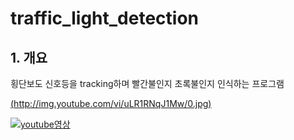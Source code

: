 # traffic_light_detection

## 1. 개요

횡단보도 신호등을 tracking하며 빨간불인지 초록불인지 인식하는 프로그램

[(http://img.youtube.com/vi/uLR1RNqJ1Mw/0.jpg)](https://youtu.be/uLR1RNqJ1Mw?t=0s)

[![youtube영상](<img width="394" alt="tl" src="https://user-images.githubusercontent.com/46870741/79547089-638c9f80-80ce-11ea-9666-251b790fbf11.png">)](https://www.youtube.com/watch?v=uhJk7mEvmag&feature=youtu.be)
